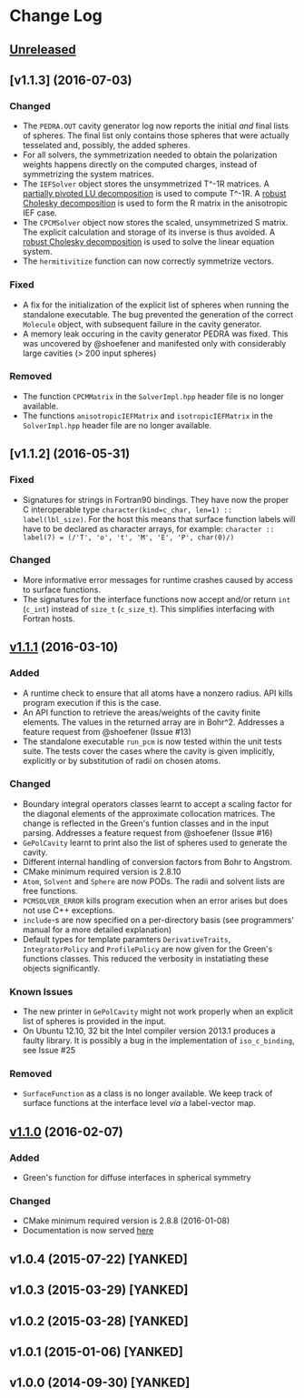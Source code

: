 # Change Log

## [Unreleased]

## [v1.1.3] (2016-07-03)

### Changed

- The `PEDRA.OUT` cavity generator log now reports the initial _and_ final
  lists of spheres. The final list only contains those spheres that were
  actually tesselated and, possibly, the added spheres.
- For all solvers, the symmetrization needed to obtain the polarization weights
  happens directly on the computed charges, instead of symmetrizing the system
  matrices.
- The `IEFSolver` object stores the unsymmetrized T^-1R matrices.
  A [partially pivoted LU decomposition](http://eigen.tuxfamily.org/dox/classEigen_1_1PartialPivLU.html)
  is used to compute T^-1R.
  A [robust Cholesky decomposition](http://eigen.tuxfamily.org/dox/classEigen_1_1LDLT.html) is
  used to form the R matrix in the anisotropic IEF case.
- The `CPCMSolver` object now stores the scaled, unsymmetrized S matrix. The
  explicit calculation and storage of its inverse is thus avoided.
  A [robust Cholesky decomposition](http://eigen.tuxfamily.org/dox/classEigen_1_1LDLT.html) is
  used to solve the linear equation system.
- The `hermitivitize` function can now correctly symmetrize vectors.

### Fixed

- A fix for the initialization of the explicit list of spheres when running the
  standalone executable. The bug prevented the generation of the correct
  `Molecule` object, with subsequent failure in the cavity generator.
- A memory leak occuring in the cavity generator PEDRA was fixed. This was uncovered by @shoefener
  and manifested only with considerably large cavities (> 200 input spheres)

### Removed

- The function `CPCMMatrix` in the `SolverImpl.hpp` header file is no longer available.
- The functions `anisotropicIEFMatrix` and `isotropicIEFMatrix` in the
  `SolverImpl.hpp` header file are no longer available.

## [v1.1.2] (2016-05-31)

### Fixed

- Signatures for strings in Fortran90 bindings. They have now the proper
  C interoperable type `character(kind=c_char, len=1) :: label(lbl_size)`.
  For the host this means that surface function labels will have to be declared
  as character arrays, for example: `character :: label(7) = (/'T', 'o', 't', 'M', 'E', 'P', char(0)/)`

### Changed

- More informative error messages for runtime crashes caused by access to
  surface functions.
- The signatures for the interface functions now accept and/or return `int` (`c_int`)
  instead of `size_t` (`c_size_t`). This simplifies interfacing with Fortran hosts.

## [v1.1.1] (2016-03-10)

### Added

- A runtime check to ensure that all atoms have a nonzero radius. API kills
  program execution if this is the case.
- An API function to retrieve the areas/weights of the cavity finite elements.
  The values in the returned array are in Bohr^2. Addresses a feature request
  from @shoefener (Issue #13)
- The standalone executable `run_pcm` is now tested within the unit tests
  suite. The tests cover the cases where the cavity is given implicitly,
  explicitly or by substitution of radii on chosen atoms.

### Changed

- Boundary integral operators classes learnt to accept a scaling factor for the
  diagonal elements of the approximate collocation matrices. The change is
  reflected in the Green's funtion classes and in the input parsing. Addresses
  a feature request from @shoefener (Issue #16)
- `GePolCavity` learnt to print also the list of spheres used to generate the
  cavity.
- Different internal handling of conversion factors from Bohr to Angstrom.
- CMake minimum required version is 2.8.10
- `Atom`, `Solvent` and `Sphere` are now PODs. The radii and solvent lists are free
  functions.
- `PCMSOLVER_ERROR` kills program execution when an error arises but does not
  use C++ exceptions.
- `include`-s are now specified on a per-directory basis (see programmers'
  manual for a more detailed explanation)
- Default types for template paramters `DerivativeTraits`,  `IntegratorPolicy`
  and `ProfilePolicy` are now given for the Green's functions classes. This
  reduced the verbosity in instatiating these objects significantly.

### Known Issues

- The new printer in `GePolCavity` might not work properly when an explicit list
  of spheres is provided in the input.
- On Ubuntu 12.10, 32 bit the Intel compiler version 2013.1 produces a faulty
  library. It is possibly a bug in the implementation of `iso_c_binding`, see
  Issue #25

### Removed

- `SurfaceFunction` as a class is no longer available. We keep track of surface
  functions at the interface level _via_ a label-vector map.

## [v1.1.0] (2016-02-07)

### Added

- Green's function for diffuse interfaces in spherical symmetry

### Changed

- CMake minimum required version is 2.8.8 (2016-01-08)
- Documentation is now served [here](http://pcmsolver.readthedocs.org/)

## v1.0.4 (2015-07-22) [YANKED]

## v1.0.3 (2015-03-29) [YANKED]

## v1.0.2 (2015-03-28) [YANKED]

## v1.0.1 (2015-01-06) [YANKED]

## v1.0.0 (2014-09-30) [YANKED]

[Unreleased]: https://github.com/PCMSolver/pcmsolver/compare/v1.1.1...HEAD
[v1.1.1]: https://github.com/PCMSolver/pcmsolver/compare/v1.1.0...v1.1.1
[v1.1.0]: https://github.com/PCMSolver/pcmsolver/releases/tag/v1.1.0
